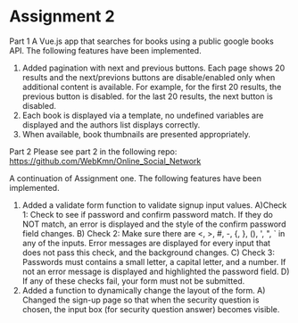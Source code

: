 # Assignment 2 

Part 1
A Vue.js app that searches for books using a public google books API. The following features have been implemented. 

1) Added pagination with next and previous buttons. Each page shows 20 results and the next/previons buttons are disable/enabled only when additional content is available. For example, for the first 20 results, the previous button is disabled. for the last 20 results, the next button is disabled.
2) Each book is displayed via a template, no undefined variables are displayed and the authors list displays correctly. 
3) When available, book thumbnails are presented appropriately. 

Part 2 
Please see part 2 in the following repo: https://github.com/WebKmn/Online_Social_Network

A continuation of Assignment one. The following features have been implemented.

1) Added a validate form function to validate signup input values. 
   A)Check 1: Check to see if password and confirm password match. If they do NOT match, an error is displayed and the style of the confirm password field changes.
   B) Check 2: Make sure there are <, >, #, -, {, }, (), ', ", ` 
    in any of the inputs. Error messages are displayed for every input that does not pass this check, and the background changes.
   C) Check 3: Passwords must contains a small letter, a capital letter, and a number. If not an error message is displayed and highlighted the password field.
   D) If any of these checks fail, your form must not be submitted. 
2) Added a function to dynamically change the layout of the form. 
   A) Changed the sign-up page so that when the security question is chosen, the input box (for security question answer) becomes visible.
